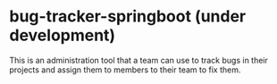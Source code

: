 # bug-tracker-springboot (under development)
This is an administration tool that a team can use to track bugs in their projects and assign them to members to their team to fix them.
